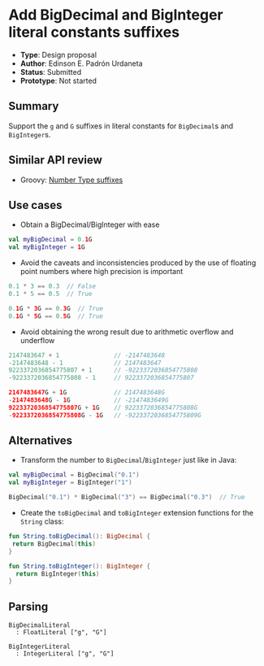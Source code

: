 # Add BigDecimal and BigInteger literal constants suffixes

* **Type**: Design proposal
* **Author**: Edinson E. Padrón Urdaneta
* **Status**: Submitted
* **Prototype**: Not started


## Summary

Support the `g` and `G` suffixes in literal constants for `BigDecimal`s and
`BigInteger`s.

## Similar API review

* Groovy: [Number Type suffixes](http://docs.groovy-lang.org/latest/html/documentation/#_number_type_suffixes)

## Use cases

* Obtain a BigDecimal/BigInteger with ease

```kotlin
val myBigDecimal = 0.1G
val myBigInteger = 1G
```

* Avoid the caveats and inconsistencies produced by the use of floating point
  numbers where high precision is important

```kotlin
0.1 * 3 == 0.3  // False
0.1 * 5 == 0.5  // True

0.1G * 3G == 0.3G  // True
0.1G * 5G == 0.5G  // True
```

* Avoid obtaining the wrong result due to arithmetic overflow and underflow

```kotlin
2147483647 + 1               // -2147483648
-2147483648 - 1              // 2147483647
9223372036854775807 + 1      // -9223372036854775808
-9223372036854775808 - 1     // 9223372036854775807

2147483647G + 1G             // 2147483648G
-2147483648G - 1G            // -2147483649G
9223372036854775807G + 1G    // 9223372036854775808G
-9223372036854775808G - 1G   // -9223372036854775809G
```

## Alternatives

* Transform the number to `BigDecimal`/`BigInteger` just like in Java:

```kotlin
val myBigDecimal = BigDecimal("0.1")
val myBigInteger = BigInteger("1")

BigDecimal("0.1") * BigDecimal("3") == BigDecimal("0.3")  // True
```

* Create the `toBigDecimal` and `toBigInteger` extension functions for the `String` class:

```kotlin
fun String.toBigDecimal(): BigDecimal {
 return BigDecimal(this)
}

fun String.toBigInteger(): BigInteger {
  return BigInteger(this)
}
```

## Parsing

    BigDecimalLiteral
      : FloatLiteral ["g", "G"]

    BigIntegerLiteral
      : IntegerLiteral ["g", "G"]
